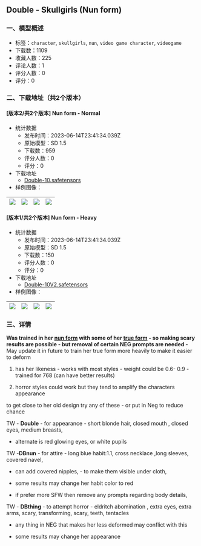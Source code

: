 ## Double - Skullgirls  (Nun form)
### 一、模型概述

- 标签：`character`, `skullgirls`, `nun`, `video game character`, `videogame`
- 下载数：1109
- 收藏人数：225
- 评论人数：1
- 评分人数：0
- 评分：0

### 二、下载地址（共2个版本）

#### [版本2/共2个版本] Nun form - Normal 

- 统计数据
  - 发布时间：2023-06-14T23:41:34.039Z
  - 原始模型：SD 1.5
  - 下载数：959
  - 评分人数：0
  - 评分：0
- 下载地址
  - [Double-10.safetensors](https://civitai.com/api/download/models/90738)
- 样例图像：

| <img src="https://image.civitai.com/xG1nkqKTMzGDvpLrqFT7WA/4d711757-020c-4fac-96ff-af97ebafc5c6/width=450/1056004.jpeg" /> | <img src="https://image.civitai.com/xG1nkqKTMzGDvpLrqFT7WA/89a35008-5cac-41a3-bdb0-a447c78c5e73/width=450/1056000.jpeg" /> | <img src="https://image.civitai.com/xG1nkqKTMzGDvpLrqFT7WA/0fe724b7-0a47-4a53-b088-9d64ded0ddd6/width=450/1055999.jpeg" /> | <img src="https://image.civitai.com/xG1nkqKTMzGDvpLrqFT7WA/b2a78c56-64e3-4007-9b50-7516f7100e16/width=450/1055998.jpeg" /> |
| ---- | ---- | ---- | ---- |

#### [版本1/共2个版本] Nun form - Heavy

- 统计数据
  - 发布时间：2023-06-14T23:41:34.039Z
  - 原始模型：SD 1.5
  - 下载数：150
  - 评分人数：0
  - 评分：0
- 下载地址
  - [Double-10V2.safetensors](https://civitai.com/api/download/models/96190)
- 样例图像：

| <img src="https://image.civitai.com/xG1nkqKTMzGDvpLrqFT7WA/9a81c03c-08b3-4283-b49b-9ae162ea996a/width=450/1147248.jpeg" /> | <img src="https://image.civitai.com/xG1nkqKTMzGDvpLrqFT7WA/69f35833-5aa4-4c0a-9dd1-17c7ea227009/width=450/1147247.jpeg" /> | <img src="https://image.civitai.com/xG1nkqKTMzGDvpLrqFT7WA/12b04fcf-1829-4162-af7d-a67cf4d30a39/width=450/1147246.jpeg" /> | <img src="https://image.civitai.com/xG1nkqKTMzGDvpLrqFT7WA/290d15a8-c3ab-4a4b-a287-132da16a44bf/width=450/1147253.jpeg" /> |
| ---- | ---- | ---- | ---- |


### 三、详情
<p><strong>Was trained in her <u>nun form</u> with some of her <u>true form</u> - so making scary results are possible - but removal of certain NEG prompts are needed - </strong>May update it in future to train her true form more heavily to make it easier to deform</p><p></p><ol><li><p>has her likeness - works with most styles - weight could be 0.6- 0.9 - trained for 768 (can have better results)</p></li><li><p>horror styles could work but they tend to amplify the characters appearance</p><p></p></li></ol><p>to get close to her old design try any of these - or put in Neg to reduce chance</p><p>TW - <strong>Double</strong> - for appearance - short blonde hair, closed mouth , closed eyes, medium breasts,</p><ul><li><p>alternate is red glowing eyes, or white pupils</p></li></ul><p>TW -<strong>DBnun</strong> - for attire - long blue habit:1.1, cross necklace ,long sleeves, covered navel,</p><ul><li><p>can add covered nipples, - to make them visible under cloth,</p></li><li><p>some results may change her habit color to red</p></li><li><p>if prefer more SFW then remove any prompts regarding body details,</p></li></ul><p>TW - <strong>DBthing</strong> - to attempt horror - eldritch abomination , extra eyes, extra arms, scary, transforming, scary, teeth, tentacles</p><ul><li><p>any thing in NEG that makes her less deformed may conflict with this</p></li><li><p>some results may change her appearance</p></li></ul><p></p><p></p><p></p><p></p><p></p><p></p><p></p><p></p><p></p>